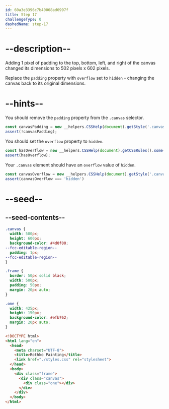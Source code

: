 ```yaml
---
id: 60a3e3396c7b40068ad6997f
title: Step 17
challengeType: 0
dashedName: step-17
---
```


# --description--

Adding 1 pixel of padding to the top, bottom, left, and right of the canvas changed its dimensions to 502 pixels x 602 pixels.

Replace the `padding` property with `overflow` set to `hidden` - changing the canvas back to its original dimensions.

# --hints--

You should remove the `padding` property from the `.canvas` selector.

```js
const canvasPadding = new __helpers.CSSHelp(document).getStyle('.canvas').getPropertyValue('padding');
assert(!canvasPadding);
```

You should set the `overflow` property to `hidden`.

```js
const hasOverflow = new __helpers.CSSHelp(document).getCSSRules().some(x => x.style.overflow === 'hidden');
assert(hasOverflow);
```

Your `.canvas` element should have an `overflow` value of `hidden`.

```js
const canvasOverflow = new __helpers.CSSHelp(document).getStyle('.canvas')?.getPropertyValue('overflow');
assert(canvasOverflow === 'hidden')
```

# --seed--

## --seed-contents--

```css
.canvas {
  width: 500px;
  height: 600px;
  background-color: #4d0f00;
--fcc-editable-region--
  padding: 1px;
--fcc-editable-region--
}

.frame {
  border: 50px solid black;
  width: 500px;
  padding: 50px;
  margin: 20px auto;
}

.one {
  width: 425px;
  height: 150px;
  background-color: #efb762;
  margin: 20px auto;
}
```

```html
<!DOCTYPE html>
<html lang="en">
  <head>
    <meta charset="UTF-8">
    <title>Rothko Painting</title>
    <link href="./styles.css" rel="stylesheet">
  </head>
  <body>
    <div class="frame">
      <div class="canvas">
        <div class="one"></div>
      </div>
    </div>
  </body>
</html>
```
